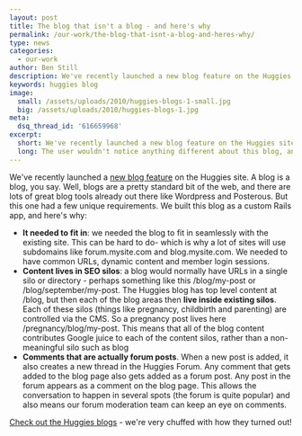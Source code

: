 ```yaml
---
layout: post
title: The blog that isn't a blog - and here's why
permalink: /our-work/the-blog-that-isnt-a-blog-and-heres-why/
type: news
categories:
  - our-work
author: Ben Still
description: We've recently launched a new blog feature on the Huggies site. But it's a blog with a difference.
keywords: huggies blog
image:
  small: /assets/uploads/2010/huggies-blogs-1-small.jpg
  big: /assets/uploads/2010/huggies-blogs-1.jpg
meta:
  dsq_thread_id: '616659968'
excerpt:
  short: We've recently launched a new blog feature on the Huggies site. But it's a blog with a difference.
  long: The user wouldn't notice anything different about this blog, and that's exactly what we wanted. For it to seamlessly integrate and to retain all that's lovely SEO juice. That's not all that's special about it.
---
```


We've recently launched a [new blog feature](http://www.huggies.com.au/blog) on the Huggies site. A blog is a blog, you say. Well, blogs are a pretty standard bit of the web, and there are lots of great blog tools already out there like Wordpress and Posterous. But this one had a few unique requirements. We built this blog as a custom Rails app, and here's why:

- **It needed to fit in**: we needed the blog to fit in seamlessly with the existing site. This can be hard to do- which is why a lot of sites will use subdomains like forum.mysite.com and blog.mysite.com. We needed to have common URLs, dynamic content and member login sessions.
- **Content lives in SEO silos**: a blog would normally have URLs in a single silo or directory - perhaps something like this /blog/my-post or /blog/september/my-post. The Huggies blog has top level content at /blog, but then each of the blog areas then **live inside existing silos**. Each of these silos (things like pregnancy, childbirth and parenting) are controlled via the CMS. So a pregnancy post lives here /pregnancy/blog/my-post. This means that all of the blog content contributes Google juice to each of the content silos, rather than a non-meaningful silo such as blog
- **Comments that are actually forum posts**. When a new post is added, it also creates a new thread in the Huggies Forum. Any comment that gets added to the blog page also gets added as a forum post. Any post in the forum appears as a comment on the blog page. This allows the conversation to happen in several spots (the forum is quite popular) and also means our forum moderation team can keep an eye on comments.

[Check out the Huggies blogs](http://www.huggies.com.au/blog) - we're very chuffed with how they turned out!
